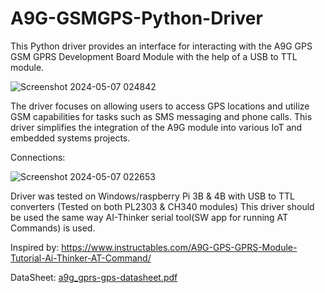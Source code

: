 # A9G-GSMGPS-Python-Driver
This Python driver provides an interface for interacting with the A9G GPS GSM GPRS Development Board Module with the help of a USB to TTL module.

![Screenshot 2024-05-07 024842](https://github.com/OmarMohsen9/A9G-GSMGPS-Python-Driver/assets/87346785/3a97681a-0e92-4f6d-8c3d-2357ba53f7ac)

The driver focuses on allowing users to access GPS locations and utilize GSM capabilities for tasks such as SMS messaging and phone calls. 
This driver simplifies the integration of the A9G module into various IoT and embedded systems projects.

Connections:

![Screenshot 2024-05-07 022653](https://github.com/OmarMohsen9/A9G-GSMGPS-Python-Driver/assets/87346785/9197b948-dafe-4a20-92ca-77c456489165)

Driver was tested on Windows/raspberry Pi 3B & 4B  with USB to TTL converters (Tested on both PL2303 & CH340 modules)
This driver should be used the same way AI-Thinker serial tool(SW app for running AT Commands) is used.

Inspired by: https://www.instructables.com/A9G-GPS-GPRS-Module-Tutorial-Ai-Thinker-AT-Command/

DataSheet:
[a9g_gprs-gps-datasheet.pdf](https://github.com/OmarMohsen9/A9G-GSMGPS-Python-Driver/files/15227601/a9g_gprs-gps-datasheet.pdf)

